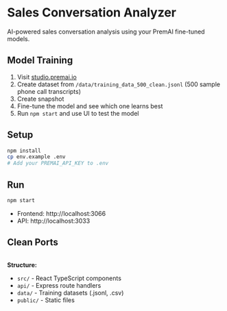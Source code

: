 # Sales Conversation Analyzer

AI-powered sales conversation analysis using your PremAI fine-tuned models.

## Model Training

1. Visit [studio.premai.io](https://studio.premai.io)
2. Create dataset from `/data/training_data_500_clean.jsonl` (500 sample phone call transcripts)
3. Create snapshot
4. Fine-tune the model and see which one learns best
5. Run `npm start` and use UI to test the model

## Setup

```bash
npm install
cp env.example .env
# Add your PREMAI_API_KEY to .env
```

## Run

```bash
npm start
```

- Frontend: http://localhost:3066
- API: http://localhost:3033

## Clean Ports

```bash
```

**Structure:**
- `src/` - React TypeScript components
- `api/` - Express route handlers  
- `data/` - Training datasets (.jsonl, .csv)
- `public/` - Static files